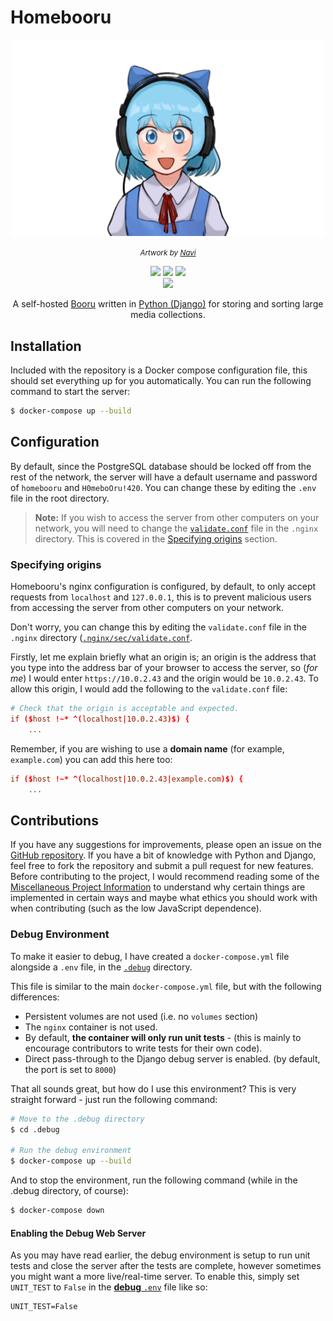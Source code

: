# Homebooru
<div align="center">
    <img src="assets/cirno_smiling_touhou.png" width=500px \>
    <p><i><small>Artwork by <a href="https://twitter.com/nvi2762/status/1495867899881619456">Navi</a></small></i></p>
    <img src="https://img.shields.io/badge/-Python 3-3776AB?style=flat&logo=Python&logoColor=white" \>
    <img src="https://img.shields.io/badge/PostgreSQL-3776AB.svg?logo=postgreSQL&amp;logoColor=white" \>
    <img src="https://img.shields.io/badge/Docker-3776AB.svg?logo=docker&amp;logoColor=white" \><br>
    <img src="https://github.com/gingerchicken/homebooru/actions/workflows/test.yml/badge.svg" \>
    <p>A self-hosted <a href="https://www.yourdictionary.com/booru">Booru</a> written in <a href="https://www.djangoproject.com/">Python (Django)</a> for storing and sorting large media collections.</p>
</div>

## Installation
Included with the repository is a Docker compose configuration file, this should set everything up for you automatically. You can run the following command to start the server:

```bash
$ docker-compose up --build
```

## Configuration
By default, since the PostgreSQL database should be locked off from the rest of the network, the server will have a default username and password of `homebooru` and `H0meboOru!420`. You can change these by editing the `.env` file in the root directory.

> **Note:** If you wish to access the server from other computers on your network, you will need to change the [`validate.conf`](.nginx/sec/validate.conf) file in the `.nginx` directory. This is covered in the [Specifying origins](#specifying-origins) section.

### Specifying origins
Homebooru's nginx configuration is configured, by default, to only accept requests from `localhost` and `127.0.0.1`, this is to prevent malicious users from accessing the server from other computers on your network.

Don't worry, you can change this by editing the `validate.conf` file in the `.nginx` directory ([`.nginx/sec/validate.conf`](.nginx/sec/validate.conf).

Firstly, let me explain briefly what an origin is; an origin is the address that you type into the address bar of your browser to access the server, so (_for me_) I would enter `https://10.0.2.43` and the origin would be `10.0.2.43`.  To allow this origin, I would add the following to the `validate.conf` file:

```conf
# Check that the origin is acceptable and expected.
if ($host !~* ^(localhost|10.0.2.43)$) {
    ...
```

Remember, if you are wishing to use a **domain name** (for example, `example.com`) you can add this here too:

```conf
if ($host !~* ^(localhost|10.0.2.43|example.com)$) {
    ...
```

## Contributions
If you have any suggestions for improvements, please open an issue on the [GitHub repository](https://github.com/gingerchicken/homebooru). If you have a bit of knowledge with Python and Django, feel free to fork the repository and submit a pull request for new features. Before contributing to the project, I would recommend reading some of the [Miscellaneous Project Information](/docs/MISC.md) to understand why certain things are implemented in certain ways and maybe what ethics you should work with when contributing (such as the low JavaScript dependence).

### Debug Environment
To make it easier to debug, I have created a `docker-compose.yml` file alongside a `.env` file, in the [`.debug`](.debug) directory.

This file is similar to the main `docker-compose.yml` file, but with the following differences:

- Persistent volumes are not used (i.e. no `volumes` section)
- The `nginx` container is not used.
- By default, **the container will only run unit tests** - (this is mainly to encourage contributors to write tests for their own code).
- Direct pass-through to the Django debug server is enabled. (by default, the port is set to `8000`)

That all sounds great, but how do I use this environment? This is very straight forward - just run the following command:

```bash
# Move to the .debug directory
$ cd .debug

# Run the debug environment
$ docker-compose up --build
```

And to stop the environment, run the following command (while in the .debug directory, of course):

```bash
$ docker-compose down
```

#### Enabling the Debug Web Server
As you may have read earlier, the debug environment is setup to run unit tests and close the server after the tests are complete, however sometimes you might want a more live/real-time server. To enable this, simply set `UNIT_TEST` to `False` in the [**debug** `.env`](.debug/.env) file like so:

```env
UNIT_TEST=False
```